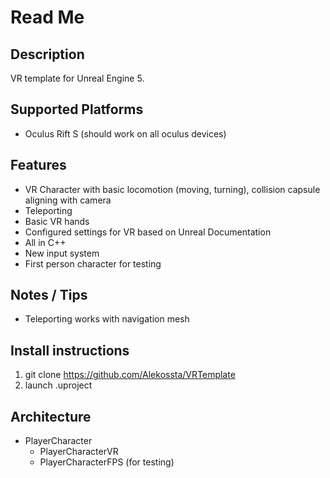 # Read Me

## Description

VR template for Unreal Engine 5.

## Supported Platforms

- Oculus Rift S (should work on all oculus devices)

## Features

- VR Character with basic locomotion (moving, turning), collision capsule aligning with camera
- Teleporting
- Basic VR hands
- Configured settings for VR based on Unreal Documentation
- All in C++
- New input system
- First person character for testing

## Notes / Tips

- Teleporting works with navigation mesh

## Install instructions

1. git clone https://github.com/Alekossta/VRTemplate
2. launch .uproject


## Architecture

- PlayerCharacter
    - PlayerCharacterVR
    - PlayerCharacterFPS (for testing)

